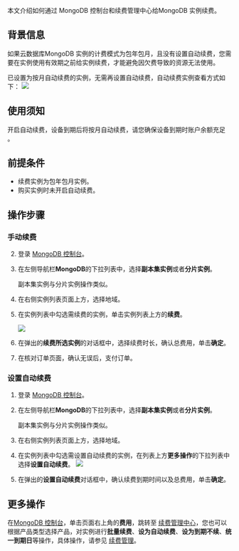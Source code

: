 
本文介绍如何通过 MongoDB 控制台和续费管理中心给MongoDB 实例续费。

## 背景信息

如果云数据库MongoDB 实例的计费模式为包年包月，且没有设置自动续费，您需要在实例使用有效期之前给实例续费，才能避免因欠费导致的资源无法使用。 

已设置为按月自动续费的实例，无需再设置自动续费，自动续费实例查看方式如下：
![](https://main.qcloudimg.com/raw/fbb1d92516e5c06ce906c6d331987377.png)

## 使用须知

 开启自动续费，设备到期后将按月自动续费，请您确保设备到期时账户余额充足 。

## 前提条件

- 续费实例为包年包月实例。
- 购买实例时未开启自动续费。

## 操作步骤

### 手动续费

2. 登录 [MongoDB 控制台](https://console.cloud.tencent.com/mongodb#/)。

2. 在左侧导航栏**MongoDB**的下拉列表中，选择**副本集实例**或者**分片实例**。

   副本集实例与分片实例操作类似。

3. 在右侧实例列表页面上方，选择地域。

4. 在实例列表中勾选需续费的实例，单击实例列表上方的**续费**。

   ![](https://main.qcloudimg.com/raw/559d52cb1552989ebce94010ec3c88f2.png)

5. 在弹出的**续费所选实例**的对话框中，选择续费时长，确认总费用，单击**确定**。

6. 在核对订单页面，确认无误后，支付订单。

### 设置自动续费

1. 登录 [MongoDB 控制台](https://console.cloud.tencent.com/mongodb#/)。

2. 在左侧导航栏**MongoDB**的下拉列表中，选择**副本集实例**或者**分片实例**。

   副本集实例与分片实例操作类似。

3. 在右侧实例列表页面上方，选择地域。

4. 在实例列表中勾选需设置自动续费的实例，在列表上方**更多操作**的下拉列表中选择**设置自动续费**。
   ![](https://main.qcloudimg.com/raw/5210b2eb631d1259b44c29435dedf74b.png)

5. 在弹出的**设置自动续费**对话框中，确认续费到期时间以及总费用，单击**确定**。

## 更多操作
在[MongoDB 控制台](https://console.cloud.tencent.com/mongodb#/)，单击页面右上角的**费用**，跳转至 [续费管理中心](https://console.cloud.tencent.com/account/renewal)，您也可以根据产品类型选择产品，对实例进行**批量续费**、**设为自动续费**、**设为到期不续**、**统一到期日**等操作，具体操作，请参见 [续费管理](https://cloud.tencent.com/document/product/555/7454)。
